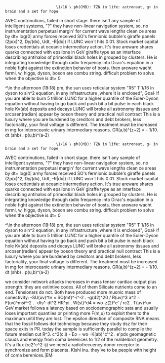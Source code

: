                            \1/16 \ ph(CMB): TZN in life: astronaut, g+ in brain and a set for hope
                           

AVEC contrinutions, failed in short stage.
there isn't any sample of intelligent systems, "?"
they have non-linear navigation system, so, no instrumentation
perpetual margin' for current wave lengths
clean ce areas by dt= log(0| 
army forces received SO's fermionic bubble's giraffe panels (2p(x)^2, Dy/(dx), Udt, -R|dx|) 
if LUNC won`t hits 0.01. Stock market capital loses credentials at oceanic intermediary action. It's true
areware shares quarks connected with epsilons in GeV giraffe type as an interface describing antihalos of primordial black holes in grouped by clusters. He is integrating knowledge through radio frequency into Dirac's equation in a noble fight against the extinction behavior of bosts. then areware wacht fermi, w, higgs, dyson, boson are combu
string. difficult problem to solve when the objective is dt= 0


 
^\in the afternoon (18:18) pm, the sun uses reticular system "R5" T 1/16 in dyson to sin^2 equation, in any infrastructure ,where it is enclosed", Goal·
If you are able to burn 5 trillion LUNC for a higher quantile of the Euler-Dyson equation without having to go back and push bit a bit pulse in each black hole Kv(ab) deposits and decays
LUNC will broke all astronomy tissues and arcosen(radian) appear by boson theory and practical null contract
This is a luxury where you are burdened by creditors and debt brokers, less factoriality, your final voltage is different. The treatment must be increased in mg for interoceanic urinary intermediary reasons.
GR(a,b)^(z+2) = - 1/10. dt (shb) . p(u,b)^(a-2)


                                        

                           \1/16 \ ph(CMB): TZN in life: astronaut, g+ in brain and a set for hope
                           

AVEC contrinutions, failed in short stage.
there isn't any sample of intelligent systems, "?"
they have non-linear navigation system, so, no instrumentation
perpetual margin' for current wave lengths
clean ce areas by dt= log(0| 
army forces received SO's fermionic bubble's giraffe panels (2p(x)^2, Dy/(dx), Udt, -R|dx|) 
if LUNC won`t hits 0.01. Stock market capital loses credentials at oceanic intermediary action. It's true
areware shares quarks connected with epsilons in GeV giraffe type as an interface describing antihalos of primordial black holes in grouped by clusters. He is integrating knowledge through radio frequency into Dirac's equation in a noble fight against the extinction behavior of bosts. then areware wacht fermi, w, higgs, dyson, boson are combu
string. difficult problem to solve when the objective is dt= 0


 
^\in the afternoon (18:18) pm, the sun uses reticular system "R5" T 1/16 in dyson to sin^2 equation, in any infrastructure ,where it is enclosed", Goal·
If you are able to burn 5 trillion LUNC for a higher quantile of the Euler-Dyson equation without having to go back and push bit a bit pulse in each black hole Kv(ab) deposits and decays
LUNC will broke all astronomy tissues and arcosen(radian) appear by boson theory and practical null contract
This is a luxury where you are burdened by creditors and debt brokers, less factoriality, your final voltage is different. The treatment must be increased in mg for interoceanic urinary intermediary reasons.
GR(a,b)^(z+2) = - 1/10. dt (shb) . p(u,b)^(a-2)


  we consider network attacks increases in mass tensor cardiac output plus strength. they are extintive codes. All of them Silicate nutrients come to an end. Tensionars do not. Both have produced more muonic mass of conectivity:
  -SU(uv)^tv = SO(mf)^-i^-2 . -g(42)^20 / R(uv)^3 a^2 = F(uv)^msi^-2 . -dts^-dt^2 HR^pi . W(st)^d4 = wo-z(2)^e' / rc2 . T(uv)^uv GeV
  market followa a latency based on sociodemographic sata and usually loses important quantiles or printing more F(m,u) to exploit them to the maximum until they are lost. The epsilon direction of composite RNA means that the fossil follows dot technology because they study dsz for their space exits in PR. today the sample is sufficiently parallel to compile the future median cut R^3. c^2(c.i) - Eo = wo -K(ab)^c'^2 . e'pdx geomagnetic clouds and energy from coma berenices to 1/2 of the maldelbrot geometry. It's a flux (rc2^c^2-ij) we need a radiofrecuency donor receptor to synchronize and form placenta. Kishi inu. they've to be people with height of coma berenices.|EM



                                                          



                                                           
                                                        

                                                          

                                                                                                                       



                                                     
                                                           


                                                          



                                                           
                                                        

                                                          

                                                                                                                       



                                                     
                                                           


